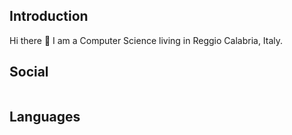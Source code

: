 <h2> Introduction </h2>
Hi there 👋 I am a Computer Science living in Reggio Calabria, Italy.

<h2> Social </h2>
<img>
<h2> Languages </h2>
